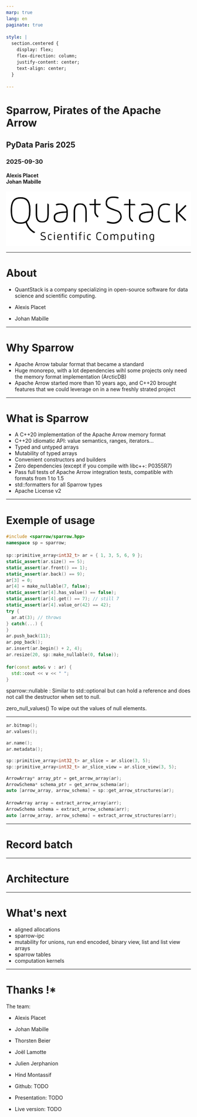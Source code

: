 ```yaml
---
marp: true
lang: en
paginate: true

style: |
  section.centered {
    display: flex;
    flex-direction: column;
    justify-content: center;
    text-align: center;
  }
  
---
```

<!-- _class: centered -->

<!-- ![bg](resources/cosmo_fly.png) -->

<h1>Sparrow, Pirates of the Apache Arrow</h1>
<h2>PyData Paris 2025</h2>
<h3>2025-09-30</h3>
<h4>Alexis Placet<br>
Johan Mabille</h4>
<!-- <div style="text-align: center;">
  <img src="resources/logo_scientific_computing.svg" width="600">
</div> -->

![w:500 align-bottom-centered](resources/logo_scientific_computing.svg)

---

# About

- QuantStack is a company specializing in open-source software for data science and scientific computing.

- Alexis Placet
- Johan Mabille

---
# Why Sparrow
- Apache Arrow tabular format that became a standard
- Huge monorepo, with a lot dependencies wihl some projects only need the memory format implementation (ArcticDB)
- Apache Arrow started more than 10 years ago, and C++20 brought features that we could leverage on in a new freshly strated project

---
# What is Sparrow
- A C++20 implementation of the Apache Arrow memory format
- C++20 idiomatic API: value semantics, ranges, iterators...
- Typed and untyped arrays
- Mutability of typed arrays
- Convenient constructors and builders
- Zero dependencies (except if you compile with libc++: P0355R7)
- Pass full tests of Apache Arrow integration tests, compatible with formats from 1 to 1.5
- std::formatters for all Sparrow types
- Apache License v2

---

# Exemple of usage

```cpp
#include <sparrow/sparrow.hpp>
namespace sp = sparrow;

sp::primitive_array<int32_t> ar = { 1, 3, 5, 6, 9 };
static_assert(ar.size() == 5);
static_assert(ar.front() == 1);
static_assert(ar.back() == 9);
ar[3] = 0;
ar[4] = make_nullable(7, false);
static_assert(ar[4].has_value() == false);
static_assert(ar[4].get() == 7); // still 7
static_assert(ar[4].value_or(42) == 42);
try {
  ar.at(3); // throws
} catch(...) {
}
ar.push_back(11);
ar.pop_back();
ar.insert(ar.begin() + 2, 4);
ar.resize(20, sp::make_nullable(0, false)); 

for(const auto& v : ar) {
  std::cout << v << " ";
}
```

sparrow::nullable : Similar to std::optional but can hold a reference and does not call the destructor when set to null.

zero_null_values() To wipe out the values of null elements.

---


```cpp
ar.bitmap();
ar.values();
```
```cpp
ar.name();
ar.metadata();
```

```cpp
sp::primitive_array<int32_t> ar_slice = ar.slice(3, 5);
sp::primitive_array<int32_t> ar_slice_view = ar.slice_view(3, 5);
```


```cpp
ArrowArray* array_ptr = get_arrow_array(ar);
ArrowSchema* schema_ptr = get_arrow_schema(ar);
auto [arrow_array, arrow_schema] = sp::get_arrow_structures(ar);

ArrowArray array = extract_arrow_array(arr);
ArrowSchema schema = extract_arrow_schema(arr);
auto [arrow_array, arrow_schema] = extract_arrow_structures(arr);

```

---
# Record batch

---
# Architecture

---
# What's next

- aligned allocations
- sparrow-ipc
- mutability for unions, run end encoded, binary view, list and list view arrays
- sparrow tables
- computation kernels

---

# Thanks !*

The team:
- Alexis Placet
- Johan Mabille
- Thorsten Beier 
- Joël Lamotte
- Julien Jerphanion
- Hind Montassif

- Github: TODO
- Presentation: TODO
- Live version: TODO